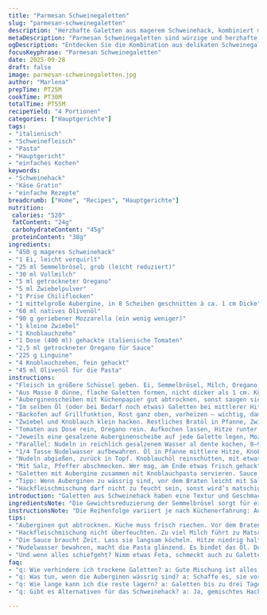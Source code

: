 ```yaml
---
title: "Parmesan Schweinegaletten"
slug: "parmesan-schweinegaletten"
description: "Herzhafte Galetten aus magerem Schweinehack, kombiniert mit würzigen Kräutern und einer Schicht Aubergine. Die Galetten werden erst kurz angebraten, dann in einer selbstgemachten Tomatensauce mit Oregano sanft geschmort, belegt mit Mozzarella und kurz im Ofen gratiniert. Dazu knusprig-aromatische Knoblauch-Linguine, die im Olivenöl leicht angezogen werden. Eine rustikale Mahlzeit, die Texturspiel und Aromen schichtet, mit Fokus auf Klarheit und handwerklichem Geschmack, ohne unnötigen Schnickschnack."
metaDescription: "Parmesan Schweinegaletten sind würzige und herzhafte Galetten aus magerem Schweinehack, serviert mit knuspriger Knoblauch-Linguine."
ogDescription: "Entdecken Sie die Kombination aus delikaten Schweinegaletten und aromatischen Linguine. Perfekt für ein rustikales Abendessen."
focusKeyphrase: "Parmesan Schweinegaletten"
date: 2025-09-28
draft: false
image: parmesan-schweinegaletten.jpg
author: "Marlena"
prepTime: PT25M
cookTime: PT30M
totalTime: PT55M
recipeYield: "4 Portionen"
categories: ["Hauptgerichte"]
tags:
- "italienisch"
- "Schweinefleisch"
- "Pasta"
- "Hauptgericht"
- "einfaches Kochen"
keywords:
- "Schweinehack"
- "Käse Gratin"
- "einfache Rezepte"
breadcrumb: ["Home", "Recipes", "Hauptgerichte"]
nutrition: 
 calories: "520"
 fatContent: "24g"
 carbohydrateContent: "45g"
 proteinContent: "38g"
ingredients:
- "450 g mageres Schweinehack"
- "1 Ei, leicht verquirlt"
- "25 ml Semmelbrösel, grob (leicht reduziert)"
- "30 ml Vollmilch"
- "5 ml getrockneter Oregano"
- "5 ml Zwiebelpulver"
- "1 Prise Chiliflocken"
- "1 mittelgroße Aubergine, in 8 Scheiben geschnitten à ca. 1 cm Dicke"
- "60 ml natives Olivenöl"
- "90 g geriebener Mozzarella (ein wenig weniger)"
- "1 kleine Zwiebel"
- "1 Knoblauchzehe"
- "1 Dose (400 ml) gehackte italienische Tomaten"
- "2,5 ml getrockneter Oregano für Sauce"
- "225 g Linguine"
- "4 Knoblauchzehen, fein gehackt"
- "45 ml Olivenöl für die Pasta"
instructions:
- "Fleisch in größere Schüssel geben. Ei, Semmelbrösel, Milch, Oregano, Zwiebelpulver und Chiliflocken hinzufügen. Pfeffer nicht vergessen, bisschen großzügig. Mit Händen oder Gabel gut vermengen, aber nicht zu heftig, sonst wird's trocken."
- "Aus Masse 8 dünne, flache Galetten formen, nicht dicker als 1 cm. Kühl stellen, damit sie fester werden, sonst fallen sie beim Braten auseinander."
- "Auberginenscheiben mit Küchenpapier gut abtrocknen, sonst saugen sie zu viel Öl. Öl in großer Pfanne auf mittelhoch erhitzen. Auberginen beidseitig goldgelb braten, etwa 3 Minuten pro Seite, sie sollten knackig-zart sein, nicht matschig. Salz & Pfeffer erst am Ende drauf, sonst Wasserbildung."
- "Im selben Öl (oder bei Bedarf noch etwas) Galetten bei mittlerer Hitze kurz anbraten – jede Seite etwa 90 Sekunden reichen, sie sollen nur Farbe kriegen, nicht durchgaren. Innen noch etwas rosa ist okay, wird später fertig."
- "Backofen auf Grillfunktion, Rost ganz oben, vorheizen – wichtig, damit Käse schön bräunt."
- "Zwiebel und Knoblauch klein hacken. Restliches Bratöl in Pfanne, Zwiebeln glasig dünsten, fast süßlich werden lassen, Knoblauch dazu, kurz mitrösten, nicht braun werden lassen, sonst bitter."
- "Tomaten aus Dose rein, Oregano rein. Aufkochen lassen, Hitze runter. 5–6 Minuten köcheln, Sauce soll sämig sein, nicht flüssig. Galetten rein in Sauce legen, Deckel drauf oder Pfanne mit Alufolie abdecken. Leicht simmern lassen, ca. 6-7 Minuten - Fleisch soll gar werden, Sauce zieht rein."
- "Jeweils eine gesalzene Auberginenscheibe auf jede Galette legen, Mozzarella darauf verteilen, kleine Häufchen ruhig, schmilzt schön. Nach oben unter den Grill damit, bis Käse golden und leicht gebräunt ist – dauert etwa 4–5 Minuten. Nicht aus den Augen lassen, es geht schnell von perfekt zu verbrannt."
- "Parallel: Nudeln in reichlich gesalzenem Wasser al dente kochen, 8–9 Minuten, nicht zu weich, sonst matschige Angelegenheit."
- "1/4 Tasse Nudelwasser aufbewahren. Öl in Pfanne mittlere Hitze, Knoblauch zusammen mit einer kleinen Prise Chiliflocken leicht anschwitzen, nicht bräunen, sonst gibt’s Bitterstoffe."
- "Nudeln abgießen, zurück in Topf. Knoblauchöl reinschütten, mit etwas Nudelwasser anmachen, gut vermischen. Kick von Knoblauch durch leichte Wärme, Pasta glänzt, klebt nicht."
- "Mit Salz, Pfeffer abschmecken. Wer mag, am Ende etwas frisch gehackten Basilikum oder Petersilie drüber für Frische."
- "Galetten mit Aubergine zusammen mit Knoblauchpasta servieren. Sauce muss noch sämig sein, nicht total eingekocht – der Biss und Saft sind essenziell."
- "Tipp: Wenn Auberginen zu wässrig sind, vor dem Braten leicht mit Salz bestreuen, 15 Minuten ziehen lassen, dann abtupfen. Öl sollte heiß genug sein, sonst saugt Aubergine zu viel und wird fettig."
- "Hackfleischmischung darf nicht zu feucht sein, sonst wird’s matschig – lieber etwas mehr Semmelbrösel nehmen. Eier ersetzen durch Eiweiß möglich, wenn fettärmer gewünscht."
introduction: "Galetten aus Schweinehack haben eine Textur und Geschmack, die mit einfachen Zutaten viel können. Schweinefleisch mit aromatischen Kräutern vermischt, gebunden mit Ei und Semmelbröseln schafft die Basis. Durch kurzen starken Anbraten entwickeln Galetten eine leichte Kruste, innen saftig. Auberginenscheiben bringen erdige Note, weich und leicht nussig. Dazu die klassische italienische Tomatensauce, abgeschmeckt mit Oregano, die das Gericht verbindet und feucht hält. Direkt unter den Grill mit Mozzarella – goldgelb, schmelzend, das Sahnehäubchen. Linguine mit Knoblauchöl dazu: die perfekte Kombination – einfach, schnell, solide."
ingredientsNote: "Die Gewichtsreduzierung der Semmelbrösel sorgt für eine bessere Textur, zu viel macht Galetten trocken. Statt Mozzarella passt auch festerer Pecorino für mehr Biss, die schmilzt langsamer und bringt leicht salzige Note. Auberginen vor dem Braten mit Salz zu entziehen verhindert Wasserüberschuss, Klappt nicht immer, aber lohnt den Aufwand. Für die Sauce gern frische Tomaten im Sommer, Dose geht für schnelle Alltagstage gut. Statt Schweinehack kann auch gemischtes Hack (halb Rind, halb Schwein) genommen werden, gibt mehr Würze. Knoblauchöl-Pasta mit Nudelwasser richtig anmachen ist ein kleiner Trick für glossy, klebrige, aber nicht pampige Nudeln."
instructionsNote: "Die Reihenfolge variiert je nach Küchenerfahrung: Auberginen zuerst braten, da sie länger brauchen; Galetten zuletzt anbraten nur kurz, damit sie nicht austrocknen. Die Sauce nutzt man im selben Bratfett, behält Aromen, spart Aufwand. Beim Schmoren auf mittlerer Hitze bleiben, sonst wird Sauce zu dünn und Galetten hart. Grillfunktion ist der Schlüssel für den Käse, ersetzt lange Backzeit, Grill macht es caramelisiert und knackig oben. Knoblauch für Pasta nie zu braun werden lassen, höchste Aufmerksamkeit. Tipp: Nudelwasser immer zurückbehalten, es bindet Öl und bringt Struktur. Salz und Pfeffer immer abschmecken, aber sparsam, Sauce und Käse bringen eigenes Salz mit."
tips:
- "Auberginen gut abtrocknen. Küche muss frisch riechen. Vor dem Braten leicht mit Salz bestreuen. 15 Minuten ziehen lassen. Abtupfen. Qualität verbessert sich. Öl muss heiß genug sein, sonst saugen die Auberginen zu viel und werden matschig. Also, stets kontrollieren. Hoffe, die Küchenschlacht kommt nicht zu ungestüm."
- "Hackfleischmischung nicht überfeuchten. Zu viel Milch führt zu Matsche. Lieber etwas mehr Semmelbrösel. Umgang mit Ei ist wichtig. Bei light-Version einfach Eiweiß benutzen. Achte auf die Konsistenz, immer fühlen. Wenn zu weich: einfach die Menge anpassen. Stückchen für Stückchen selbst erfahren machen. Behalte das im Kopf."
- "Die Sauce braucht Zeit. Lass sie langsam köcheln. Hitze niedrig halten, damit sie sämig wird. Ein guter Duft zieht durch die Küche. Lassen Sie Ihren Geruchssinn arbeiten. Sauce nie aus den Augen verlieren. Sie kann schnell umschlagen, wenn die Hitze zu hoch ist. Zeit ist das Geheimnis."
- "Nudelwasser bewahren, macht die Pasta glänzend. Es bindet das Öl. Dosieren am besten nach Gefühl. Abgießen, schnell wieder zurück in den Topf. Knoblauchöl kräftig mischen. Die Pasta muss lebendig wirken. Lass es sprudeln, kontrolliere die Textur. Garzeiten bei Nudeln sollten knapp kalkuliert werden."
- "Und wenn alles schiefgeht? Nimm etwas Feta, schmeckt auch zu Galetten. Oder mach eine schnelle Pesto-Soße. Sehen Sie, es gibt immer einen Ausweg. Langsame Küche ist für Geduldige. Bleibe gelassen. Der Prozess ist das Ziel des Kochens. Jedes Mal etwas lernst du dazu."
faq:
- "q: Wie verhindere ich trockene Galetten? a: Gute Mischung ist alles, wenn es um Feuchtigkeit geht. Etwas mehr Semmelbrösel nutzen, um die Bindung zu verbessern. Kühl stellen vor dem Braten macht einen Unterschied. Immer wieder kontrollieren. Gegebenenfalls kleine Portionen braten, so behältst du die Kontrolle."
- "q: Was tun, wenn die Auberginen wässrig sind? a: Schaffe es, sie vorher mit Salz ziehen zu lassen. 15 Minuten, abtupfen. So wird die Textur für das Anbraten besser. Ansonsten kann auch ein Tuch helfen, um überschüssiges Wasser zu entfernen. Timing ist alles, also gleich zu Beginn damit anfangen."
- "q: Wie lange kann ich die reste lagern? a: Galetten bis zu drei Tage im Kühlschrank aufbewahren. In einer luftdichten Box halten sie sich besser. Auch einfrieren ist möglich, aber sicher nicht die beste Textur. Wenn du das machst, einfach sanft aufwärmen. Re-heat ohne hohe Hitze, damit alles weich bleibt."
- "q: Gibt es Alternativen für das Schweinehack? a: Ja, gemischtes Hack funktioniert gut. Sei bereit für eine etwas würzigere Note. Bedenken, dass Rindfleisch mehr Fett enthält. Und mehr Kräuter wären ratsam, um den Geschmack zu unterstützen. Manchmal musst du experimentieren und entscheiden, was für dich am besten ist."

---
```

